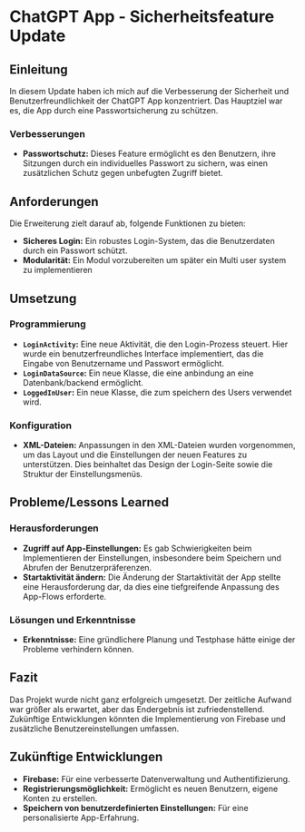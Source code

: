 
# ChatGPT App - Sicherheitsfeature Update

## Einleitung
In diesem Update haben ich mich auf die Verbesserung der Sicherheit und Benutzerfreundlichkeit der ChatGPT App konzentriert. Das Hauptziel war es, die App durch eine Passwortsicherung zu schützen.

### Verbesserungen
- **Passwortschutz:** Dieses Feature ermöglicht es den Benutzern, ihre Sitzungen durch ein individuelles Passwort zu sichern, was einen zusätzlichen Schutz gegen unbefugten Zugriff bietet.

## Anforderungen
Die Erweiterung zielt darauf ab, folgende Funktionen zu bieten:
- **Sicheres Login:** Ein robustes Login-System, das die Benutzerdaten durch ein Passwort schützt.
- **Modularität:** Ein Modul vorzubereiten um später ein Multi user system zu implementieren

## Umsetzung
### Programmierung
- **`LoginActivity`:** Eine neue Aktivität, die den Login-Prozess steuert. Hier wurde ein benutzerfreundliches Interface implementiert, das die Eingabe von Benutzername und Passwort ermöglicht.
- **`LoginDataSource`:** Ein neue Klasse, die eine anbindung an eine Datenbank/backend ermöglicht.
- **`LoggedInUser`:** Ein neue Klasse, die zum speichern des Users verwendet wird.

### Konfiguration
- **XML-Dateien:** Anpassungen in den XML-Dateien wurden vorgenommen, um das Layout und die Einstellungen der neuen Features zu unterstützen. Dies beinhaltet das Design der Login-Seite sowie die Struktur der Einstellungsmenüs.

## Probleme/Lessons Learned
### Herausforderungen
- **Zugriff auf App-Einstellungen:** Es gab Schwierigkeiten beim Implementieren der Einstellungen, insbesondere beim Speichern und Abrufen der Benutzerpräferenzen.
- **Startaktivität ändern:** Die Änderung der Startaktivität der App stellte eine Herausforderung dar, da dies eine tiefgreifende Anpassung des App-Flows erforderte.

### Lösungen und Erkenntnisse
- **Erkenntnisse:** Eine gründlichere Planung und Testphase hätte einige der Probleme verhindern können.

## Fazit
Das Projekt wurde nicht ganz erfolgreich umgesetzt. Der zeitliche Aufwand war größer als erwartet, aber das Endergebnis ist zufriedenstellend. Zukünftige Entwicklungen könnten die Implementierung von Firebase und zusätzliche Benutzereinstellungen umfassen.

## Zukünftige Entwicklungen
- **Firebase:** Für eine verbesserte Datenverwaltung und Authentifizierung.
- **Registrierungsmöglichkeit:** Ermöglicht es neuen Benutzern, eigene Konten zu erstellen.
- **Speichern von benutzerdefinierten Einstellungen:** Für eine personalisierte App-Erfahrung.
